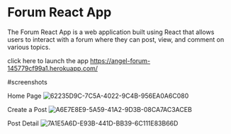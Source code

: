 # Forum React App

The Forum React App is a web application built using React that allows users to interact with a forum where they can post, view, and comment on various topics.

click here to launch the app https://angel-forum-145779cf99a1.herokuapp.com/

#screenshots

Home Page ![62235D9C-7C5A-4022-9C4B-956EA0A6C080](https://github.com/tribaaldos/forum-react/assets/14943193/f9c55c25-e495-4ab4-9656-c5d057113160)

Create a Post 
![A6E7E8E9-5A59-41A2-9D3B-08CA7AC3ACEB](https://github.com/tribaaldos/forum-react/assets/14943193/89d81753-291a-4589-a2f0-4f5198b98366)

Post Detail ![7A1E5A6D-E93B-441D-BB39-6C111E83B66D](https://github.com/tribaaldos/forum-react/assets/14943193/cde6e75d-f1f7-4bb6-ad56-930896a84177)
